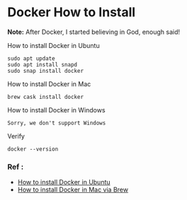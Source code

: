 # Docker How to Install

**Note:** After Docker, I started believing in God, enough said!




How to install Docker in Ubuntu
```
sudo apt update
sudo apt install snapd
sudo snap install docker
```

How to install Docker in Mac
```
brew cask install docker
```


How to install Docker in Windows
```
Sorry, we don't support Windows
```

Verify
```
docker --version
```


### Ref :

  * [How to install Docker in Ubuntu](https://snapcraft.io/install/docker/ubuntu)
  * [How to install Docker in Mac via Brew](https://www.cprime.com/resources/blog/docker-on-mac-with-homebrew-a-step-by-step-tutorial/)
